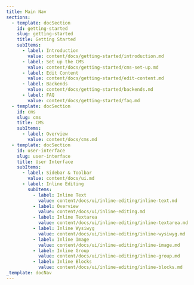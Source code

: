 ```yaml
---
title: Main Nav
sections:
  - template: docSection
    id: getting-started
    slug: getting-started
    title: Getting Started
    subItems:
      - label: Introduction
        value: content/docs/getting-started/introduction.md
      - label: Set up the CMS
        value: content/docs/getting-started/cms-set-up.md
      - label: Edit Content
        value: content/docs/getting-started/edit-content.md
      - label: Backends
        value: content/docs/getting-started/backends.md
      - label: FAQ
        value: content/docs/getting-started/faq.md
  - template: docSection
    id: cms
    slug: cms
    title: CMS
    subItems:
      - label: Overview
        value: content/docs/cms.md
  - template: docSection
    id: user-interface
    slug: user-interface
    title: User Interface
    subItems:
      - label: Sidebar & Toolbar
        value: content/docs/ui.md
      - label: Inline Editing
        subItems:
          - label: Inline Text
            value: content/docs/ui/inline-editing/inline-text.md
          - label: Overview
            value: content/docs/ui/inline-editing.md
          - label: Inline Textarea
            value: content/docs/ui/inline-editing/inline-textarea.md
          - label: Inline Wysiwyg
            value: content/docs/ui/inline-editing/inline-wysiwyg.md
          - label: Inline Image
            value: content/docs/ui/inline-editing/inline-image.md
          - label: Inline Group
            value: content/docs/ui/inline-editing/inline-group.md
          - label: Inline Blocks
            value: content/docs/ui/inline-editing/inline-blocks.md
_template: docNav
---
```


